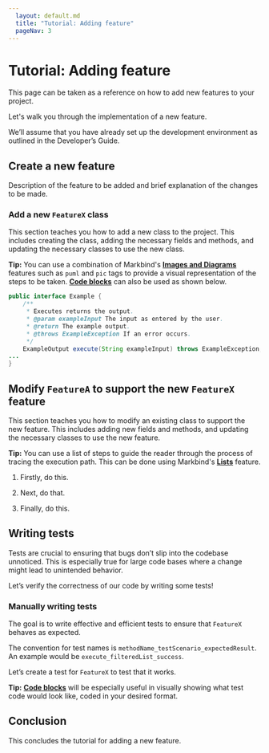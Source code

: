 ```yaml
---
  layout: default.md
  title: "Tutorial: Adding feature"
  pageNav: 3
---
```


# Tutorial: Adding feature

<box type="tip">
This page can be taken as a reference on how to add new features to your project.
</box>

Let's walk you through the implementation of a new feature.

We’ll assume that you have already set up the development environment as outlined in the Developer’s Guide.


## Create a new feature

Description of the feature to be added and brief explanation of the changes to be made.

### Add a new `FeatureX` class

This section teaches you how to add a new class to the project. This includes creating the class, adding the necessary fields and methods, and updating the necessary classes to use the new class.

<box type="tip" seamless>

**Tip:** You can use a combination of Markbind's [**Images and Diagrams**](https://markbind.org/userGuide/components/imagesAndDiagrams.html) features such as `puml` and `pic` tags to provide a visual representation of the steps to be taken. [**Code blocks**](https://markbind.org/userGuide/formattingContents.html#code) can also be used as shown below.
</box>


```java
public interface Example {
    /**
     * Executes returns the output.
     * @param exampleInput The input as entered by the user.
     * @return The example output.
     * @throws ExampleException If an error occurs.
     */
    ExampleOutput execute(String exampleInput) throws ExampleException;
...
}
```

## Modify `FeatureA` to support the new `FeatureX` feature

This section teaches you how to modify an existing class to support the new feature. This includes adding new fields and methods, and updating the necessary classes to use the new feature.

<box type="tip" seamless>

**Tip:** You can use a list of steps to guide the reader through the process of tracing the execution path. This can be done using Markbind's [**Lists**](https://markbind.org/userGuide/formattingContents.html#lists) feature.
</box>

1. Firstly, do this.

1. Next, do that.

1. Finally, do this.

## Writing tests

Tests are crucial to ensuring that bugs don’t slip into the codebase unnoticed. This is especially true for large code bases where a change might lead to unintended behavior.

Let’s verify the correctness of our code by writing some tests!

### Manually writing tests

The goal is to write effective and efficient tests to ensure that `FeatureX` behaves as expected.

The convention for test names is `methodName_testScenario_expectedResult`. An example would be
`execute_filteredList_success`.

Let’s create a test for `FeatureX` to test that it works. 

<box type="tip" seamless>

**Tip:** [**Code blocks**](https://markbind.org/userGuide/formattingContents.html#code) will be especially useful in visually showing what test code would look like, coded in your desired format.
</box>

## Conclusion

This concludes the tutorial for adding a new feature.
